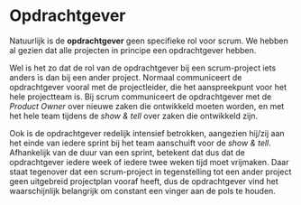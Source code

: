 # Opdrachtgever

Natuurlijk is de **opdrachtgever** geen specifieke rol voor scrum. We hebben al gezien dat alle projecten in principe een opdrachtgever hebben.

Wel is het zo dat de rol van de opdrachtgever bij een scrum-project iets anders is dan bij een ander project. Normaal communiceert de opdrachtgever vooral met de projectleider, die het aanspreekpunt voor het hele projectteam is. Bij scrum communiceert de opdrachtgever met de *Product Owner* over nieuwe zaken die ontwikkeld moeten worden, en met het hele team tijdens de *show & tell* over zaken die ontwikkeld zijn.

Ook is de opdrachtgever redelijk intensief betrokken, aangezien hij/zij aan het einde van iedere sprint bij het team aanschuift voor de *show & tell*. Afhankelijk van de duur van een sprint, betekent dat dus dat de opdrachtgever iedere week of iedere twee weken tijd moet vrijmaken. Daar staat tegenover dat een scrum-project in tegenstelling tot een ander project geen uitgebreid projectplan vooraf heeft, dus de opdrachtgever vind het waarschijnlijk belangrijk om constant een vinger aan de pols te houden.